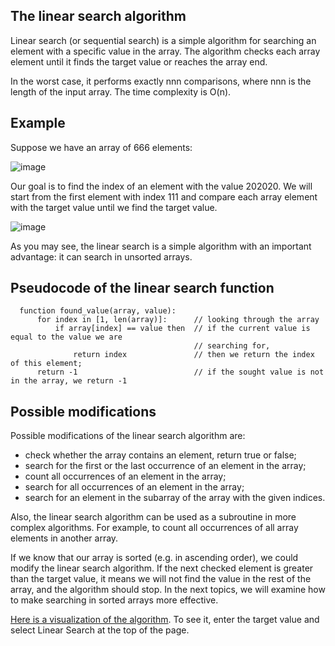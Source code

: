 ## The linear search algorithm

Linear search (or sequential search) is a simple algorithm for searching an element with a specific value in the array. The algorithm checks each array element until it finds the target value or reaches the array end.

In the worst case, it performs exactly nnn comparisons, where nnn is the length of the input array. The time complexity is O(n).

## Example

Suppose we have an array of 666 elements:

![image](https://user-images.githubusercontent.com/92832451/188074117-7147293d-f934-4c52-969f-d06914eb6c0f.png)

Our goal is to find the index of an element with the value 202020. We will start from the first element with index 111 and compare each array element with the target value until we find the target value.


![image](https://user-images.githubusercontent.com/92832451/188074152-74bffb39-882a-4cbc-ba24-a3b52821f5cb.png)


As you may see, the linear search is a simple algorithm with an important advantage: it can search in unsorted arrays.

## Pseudocode of the linear search function
```
  function found_value(array, value):
      for index in [1, len(array)]:      // looking through the array
          if array[index] == value then  // if the current value is equal to the value we are 
                                         // searching for,
              return index               // then we return the index of this element;
      return -1                          // if the sought value is not in the array, we return -1
```

## Possible modifications

Possible modifications of the linear search algorithm are:

- check whether the array contains an element, return true or false;
- search for the first or the last occurrence of an element in the array;
- count all occurrences of an element in the array;
- search for all occurrences of an element in the array;
- search for an element in the subarray of the array with the given indices.

Also, the linear search algorithm can be used as a subroutine in more complex algorithms. For example, to count all occurrences of all array elements in another array.

If we know that our array is sorted (e.g. in ascending order), we could modify the linear search algorithm. If the next checked element is greater than the target value, it means we will not find the value in the rest of the array, and the algorithm should stop. In the next topics, we will examine how to make searching in sorted arrays more effective.

[Here is a visualization of the algorithm](https://www.cs.usfca.edu/~galles/visualization/Search.html). To see it, enter the target value and select Linear Search at the top of the page.


